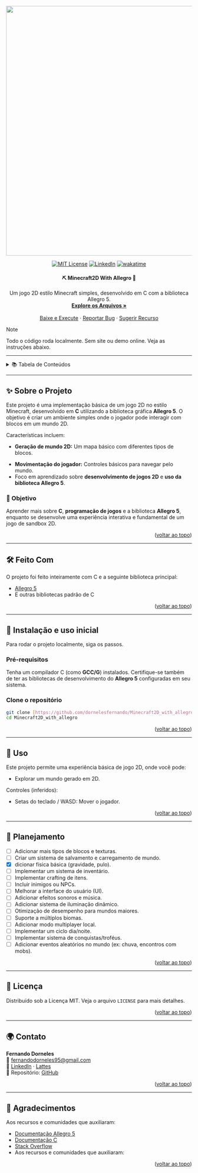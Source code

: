 <a id="readme-top"></a>
<div align="center">

  <img width="1604" height="678" alt="image" src="https://github.com/user-attachments/assets/71474527-49b8-47c6-865a-b4684a1e79a8" />
  
  [![MIT License][license-shield]][license-url]
  [![LinkedIn][linkedin-shield]][linkedin-url]
  [![wakatime](https://wakatime.com/badge/user/baef9f39-b902-46fe-8782-24dcaee377e9/project/825eccd2-4e86-4ff7-8876-2edf2513c99e.svg)](https://wakatime.com/badge/user/baef9f39-b902-46fe-8782-24dcaee377e9/project/825eccd2-4e86-4ff7-8876-2edf2513c99e)
</div>

<h4 align="center"> 
	⛏️ Minecraft2D With Allegro 🌳
</h4>

<p align="center">
   Um jogo 2D estilo Minecraft simples, desenvolvido em C com a biblioteca Allegro 5.
  <br />
  <a href="https://github.com/dornelesfernando/AudioManipulatorWithComputerVision"><strong>Explore os Arquivos »</strong></a>
  <br />
  <br />
  <a href="#instalacao">Baixe e Execute</a>
  ·
  <a href="https://github.com/dornelesfernando/Minecraft2D_with_allegro/issues/new?template=bug-report-%F0%9F%90%9B.md">Reportar Bug</a>
  ·
  <a href="https://github.com/dornelesfernando/Minecraft2D_with_allegro/issues/new?template=feature-request-%E2%9C%A8.md">Sugerir Recurso</a>
</p>


> [!NOTE]
> Todo o código roda localmente. Sem site ou demo online. Veja as instruções abaixo.

---

<details>
  <summary>📚 Tabela de Conteúdos</summary>
  <ol>
    <li><a href="#sobre-o-projeto">Sobre o Projeto</a></li>
    <li><a href="#feito-com">Feito Com</a></li>
    <li><a href="#instalacao">Instalação</a></li>
    <li><a href="#uso">Uso</a></li>
    <li><a href="#roadmap">Planejamento</a></li>
    <li><a href="#licenca">Licença</a></li>
    <li><a href="#contato">Contato</a></li>
    <li><a href="#agradecimentos">Agradecimentos</a></li>
  </ol>
</details>

---

<a id="sobre-o-projeto"></a>
## ✨ Sobre o Projeto

Este projeto é uma implementação básica de um jogo 2D no estilo Minecraft, desenvolvido em **C** utilizando a biblioteca gráfica **Allegro 5**. O objetivo é criar um ambiente simples onde o jogador pode interagir com blocos em um mundo 2D.

Características incluem:

* **Geração de mundo 2D:** Um mapa básico com diferentes tipos de blocos.
<!--* **Interação com blocos:** Capacidade de quebrar e colocar blocos.-->
* **Movimentação do jogador:** Controles básicos para navegar pelo mundo.
* Foco em aprendizado sobre **desenvolvimento de jogos 2D** e **uso da biblioteca Allegro 5**.

### 🎯 Objetivo

Aprender mais sobre **C**, **programação de jogos** e a biblioteca **Allegro 5**, enquanto se desenvolve uma experiência interativa e fundamental de um jogo de sandbox 2D.

<p align="right">(<a href="#readme-top">voltar ao topo</a>)</p>

---

<a id="feito-com"></a>
## 🛠️ Feito Com

O projeto foi feito inteiramente com C e a seguinte biblioteca principal:

* [Allegro 5](https://liballeg.org/)
* E outras bibliotecas padrão de C

<p align="right">(<a href="#readme-top">voltar ao topo</a>)</p>

---

<a id="instalacao"></a>
## 🚀 Instalação e uso inicial

Para rodar o projeto localmente, siga os passos.

### Pré-requisitos

Tenha um compilador C (como **GCC/G**) instalados. Certifique-se também de ter as bibliotecas de desenvolvimento do **Allegro 5** configuradas em seu sistema.

### Clone o repositório

```sh
git clone [https://github.com/dornelesfernando/Minecraft2D_with_allegro.git](https://github.com/dornelesfernando/Minecraft2D_with_allegro.git)
cd Minecraft2D_with_allegro
```

<p align="right">(<a href="#readme-top">voltar ao topo</a>)</p>

---

<a id="uso"></a>
## 🌟 Uso

Este projeto permite uma experiência básica de jogo 2D, onde você pode:

- Explorar um mundo gerado em 2D.
<!--- Quebrar e colocar blocos para construir ou minerar.-->

Controles (inferidos):

- Setas do teclado / WASD: Mover o jogador.
<!--- Mouse (botão esquerdo): Quebrar blocos.-->
<!--- Mouse (botão direito): Colocar blocos.-->
<!--- Teclas numéricas (1, 2, 3...): Selecionar diferentes tipos de blocos no inventário.-->

<p align="right">(<a href="#readme-top">voltar ao topo</a>)</p>

---

<a id="roadmap"></a>
## 📍 Planejamento

- [ ] Adicionar mais tipos de blocos e texturas. 
- [ ] Criar um sistema de salvamento e carregamento de mundo.
- [X] dicionar física básica (gravidade, pulo). 
- [ ] Implementar um sistema de inventário.
- [ ] Implementar crafting de itens.
- [ ] Incluir inimigos ou NPCs.
- [ ] Melhorar a interface do usuário (UI).
- [ ] Adicionar efeitos sonoros e música.
- [ ] Adicionar sistema de iluminação dinâmico.
- [ ] Otimização de desempenho para mundos maiores.
- [ ] Suporte a múltiplos biomas.
- [ ] Adicionar modo multiplayer local.
- [ ] Implementar um ciclo dia/noite.
- [ ] Implementar sistema de conquistas/troféus.
- [ ] Adicionar eventos aleatórios no mundo (ex: chuva, encontros com mobs).

<p align="right">(<a href="#readme-top">voltar ao topo</a>)</p>

---

<a id="licenca"></a>
## 📝 Licença

Distribuído sob a Licença MIT. Veja o arquivo `LICENSE` para mais detalhes.

<p align="right">(<a href="#readme-top">voltar ao topo</a>)</p>

---

<a id="contato"></a>
## 🌍 Contato

**Fernando Dorneles**  
📧 fernandodorneles95@gmail.com  
🔗 [LinkedIn](https://www.linkedin.com/in/fernandodorneles) · [Lattes](http://lattes.cnpq.br/0532418852427960)  
🔗 Repositório: [GitHub](https://github.com/dornelesfernando/Minecraft2D_with_allegro)

<p align="right">(<a href="#readme-top">voltar ao topo</a>)</p>

---

<a id="agradecimentos"></a>
## 🤝 Agradecimentos

Aos recursos e comunidades que auxiliaram:

- [Documentação Allegro 5](https://liballeg.org/a5docs/5.2.7/)
- [Documentação C](https://learn.microsoft.com/pt-br/cpp/c-language/?view=msvc-170)
- [Stack Overflow](https://stackoverflow.com/)
- Aos recursos e comunidades que auxiliaram:

<p align="right">(<a href="#readme-top">voltar ao topo</a>)</p>

<!-- MARKDOWN LINKS & IMAGES -->
<!-- https://www.markdownguide.org/basic-syntax/#reference-style-links -->
[license-shield]: https://img.shields.io/github/license/dornelesfernando/AgrIFFar.svg?style=for-the-badge
[license-url]: https://github.com/dornelesfernando/AgrIFFar/blob/main/LICENSE
[linkedin-shield]: https://img.shields.io/badge/-LinkedIn-black.svg?style=for-the-badge&logo=linkedin&colorB=555
[linkedin-url]: https://www.linkedin.com/in/fernandodorneles
